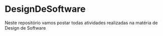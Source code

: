 # DesignDeSoftware
Neste repositório vamos postar todas atividades realizadas na matéria de Design de Software
